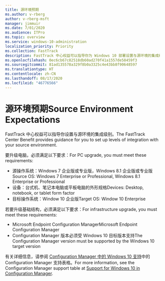 ```yaml
---
title: 源环境预期
ms.author: v-rberg
author: v-rberg-msft
manager: jimmuir
ms.date: 7/01/2020
ms.audience: ITPro
ms.topic: overview
ms.service: windows-10-administration
localization_priority: Priority
ms.collection: FastTrack
description: FastTrack 中心权益可以指导你为 Windows 10 部署设置与源环境的集成级别。
ms.openlocfilehash: 0ec6cb67c82518db60ad270f41a1557de58459f3
ms.sourcegitcommit: 81ad135578a329f8b0a3325c4e43bb8f90648597
ms.translationtype: HT
ms.contentlocale: zh-CN
ms.lasthandoff: 08/17/2020
ms.locfileid: "46776566"
---
```

# <a name="source-environment-expectations"></a><span data-ttu-id="b5d7d-103">源环境预期</span><span class="sxs-lookup"><span data-stu-id="b5d7d-103">Source Environment Expectations</span></span>

<span data-ttu-id="b5d7d-104">FastTrack 中心权益可以指导你设置与源环境的集成级别。</span><span class="sxs-lookup"><span data-stu-id="b5d7d-104">The FastTrack Center Benefit provides guidance for you to set up levels of integration with your source environment.</span></span>
  
<span data-ttu-id="b5d7d-105">要升级电脑，必须满足以下要求：</span><span class="sxs-lookup"><span data-stu-id="b5d7d-105">For PC upgrade, you must meet these requirements:</span></span>

- <span data-ttu-id="b5d7d-106">源操作系统：Windows 7 企业版或专业版，Windows 8.1 企业版或专业版</span><span class="sxs-lookup"><span data-stu-id="b5d7d-106">Source OS: Windows 7 Enterprise or Professional, Windows 8.1 Enterprise or Professional</span></span>
- <span data-ttu-id="b5d7d-107">设备：台式机、笔记本电脑或平板电脑的外形规格</span><span class="sxs-lookup"><span data-stu-id="b5d7d-107">Devices: Desktop, notebook, or tablet form factor</span></span>
- <span data-ttu-id="b5d7d-108">目标操作系统：Window 10 企业版</span><span class="sxs-lookup"><span data-stu-id="b5d7d-108">Target OS: Window 10 Enterprise</span></span>

<span data-ttu-id="b5d7d-109">若要升级基础结构，必须满足以下要求：</span><span class="sxs-lookup"><span data-stu-id="b5d7d-109">For infrastructure upgrade, you must meet these requirements:</span></span>   

- <span data-ttu-id="b5d7d-110">Microsoft Endpoint Configuration Manager</span><span class="sxs-lookup"><span data-stu-id="b5d7d-110">Microsoft Endpoint Configuration Manager</span></span>  
- <span data-ttu-id="b5d7d-111">Configuration Manager 版本必须受 Windows 10 目标版本支持</span><span class="sxs-lookup"><span data-stu-id="b5d7d-111">The Configuration Manager version must be supported by the Windows 10 target version</span></span>

<span data-ttu-id="b5d7d-112">有关详细信息，请参阅 [Configuration Manager 中的 Windows 10 支持](https://docs.microsoft.com/sccm/core/plan-design/configs/support-for-windows-10)中的 Configuration Manager 支持表格。</span><span class="sxs-lookup"><span data-stu-id="b5d7d-112">For more information, see the Configuration Manager support table at [Support for Windows 10 in Configuration Manager](https://docs.microsoft.com/sccm/core/plan-design/configs/support-for-windows-10).</span></span>
  